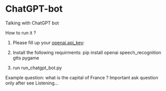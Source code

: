 # ChatGPT-bot
Talking with ChatGPT bot

How to run it ?

1. Please fill up your [openai.api_key]([https://hammerdb.com/](https://cran.r-project.org/web/packages/openai/readme/README.html#:~:text=First%2C%20sign%20up%20for%20OpenAI,on%20the%20green%20text%20Copy.&text=Note%3A%20If%20you%20are%20using,do%20not%20forget%20to%20add%20.)https://cran.r-project.org/web/packages/openai/readme/README.html#:~:text=First%2C%20sign%20up%20for%20OpenAI,on%20the%20green%20text%20Copy.&text=Note%3A%20If%20you%20are%20using,do%20not%20forget%20to%20add%20.):

2. Install the following requirments:
   pip install openai speech_recognition gtts pygame

3. run run_chatgpt_bot.py

Example question: what is the capital of France ?
Important ask question only after see Listening...

